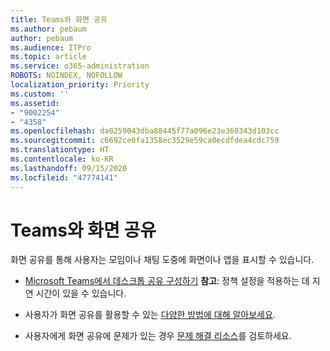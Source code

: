 ```yaml
---
title: Teams와 화면 공유
ms.author: pebaum
author: pebaum
ms.audience: ITPro
ms.topic: article
ms.service: o365-administration
ROBOTS: NOINDEX, NOFOLLOW
localization_priority: Priority
ms.custom: ''
ms.assetid:
- "9002254"
- "4358"
ms.openlocfilehash: da0259043dba88445f77a096e23e360343d103cc
ms.sourcegitcommit: c6692ce0fa1358ec3529e59ca0ecdfdea4cdc759
ms.translationtype: HT
ms.contentlocale: ko-KR
ms.lasthandoff: 09/15/2020
ms.locfileid: "47774141"
---
```

# <a name="screen-sharing-with-teams"></a>Teams와 화면 공유

화면 공유를 통해 사용자는 모임이나 채팅 도중에 화면이나 앱을 표시할 수 있습니다.

- [Microsoft Teams에서 데스크톱 공유 구성하기](https://docs.microsoft.com/microsoftteams/configure-desktop-sharing) **참고**: 정책 설정을 적용하는 데 지연 시간이 있을 수 있습니다. 

- 사용자가 화면 공유를 활용할 수 있는 [다양한 방법에 대해 알아보세요](https://docs.microsoft.com/microsoftteams/meeting-policies-in-teams#meeting-policy-settings---content-sharing). 

- 사용자에게 화면 공유에 문제가 있는 경우 [문제 해결 리소스](https://docs.microsoft.com/microsoftteams/connectivity-issues)를 검토하세요. 
